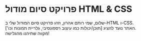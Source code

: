 # פרויקט סיום מודול HTML & CSS  

שלום, שמי רותם אהרון, וזהו פרויקט סיום המודול שלי ב-HTML ו-CSS.  
האתר נועד להציג [תוכן/יכולות כמו עיצוב רספונסיבי, גלריית תמונות וכו'].  
מקווה שתיהנו מהגלישה!  


